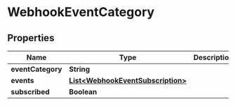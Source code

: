 
# WebhookEventCategory

## Properties
Name | Type | Description | Notes
------------ | ------------- | ------------- | -------------
**eventCategory** | **String** |  |  [optional]
**events** | [**List&lt;WebhookEventSubscription&gt;**](WebhookEventSubscription.md) |  |  [optional]
**subscribed** | **Boolean** |  |  [optional]



